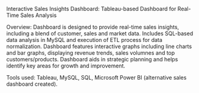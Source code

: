 Interactive Sales Insights Dashboard: Tableau-based Dashboard for Real-Time Sales Analysis 

Overview: Dashboard is designed to provide real-time sales insights, including a blend of customer, sales and market data.
Includes SQL-based data analysis in MySQL and execution of ETL process for data normalization. Dashboard features interactive graphs
including line charts and bar graphs, displaying revenue trends, sales volumnes and top customers/products. Dashboard aids in strategic planning 
and helps identify key areas for growth and improvement. 

Tools used: Tableau, MySQL, SQL, Microsoft Power BI (alternative sales dashboard created). 

